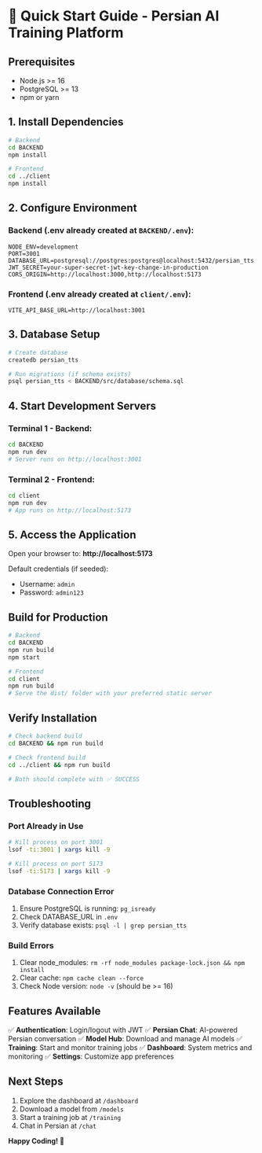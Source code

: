 # 🚀 Quick Start Guide - Persian AI Training Platform

## Prerequisites
- Node.js >= 16
- PostgreSQL >= 13
- npm or yarn

## 1. Install Dependencies

```bash
# Backend
cd BACKEND
npm install

# Frontend
cd ../client
npm install
```

## 2. Configure Environment

### Backend (.env already created at `BACKEND/.env`):
```env
NODE_ENV=development
PORT=3001
DATABASE_URL=postgresql://postgres:postgres@localhost:5432/persian_tts
JWT_SECRET=your-super-secret-jwt-key-change-in-production
CORS_ORIGIN=http://localhost:3000,http://localhost:5173
```

### Frontend (.env already created at `client/.env`):
```env
VITE_API_BASE_URL=http://localhost:3001
```

## 3. Database Setup

```bash
# Create database
createdb persian_tts

# Run migrations (if schema exists)
psql persian_tts < BACKEND/src/database/schema.sql
```

## 4. Start Development Servers

### Terminal 1 - Backend:
```bash
cd BACKEND
npm run dev
# Server runs on http://localhost:3001
```

### Terminal 2 - Frontend:
```bash
cd client
npm run dev
# App runs on http://localhost:5173
```

## 5. Access the Application

Open your browser to: **http://localhost:5173**

Default credentials (if seeded):
- Username: `admin`
- Password: `admin123`

## Build for Production

```bash
# Backend
cd BACKEND
npm run build
npm start

# Frontend
cd client
npm run build
# Serve the dist/ folder with your preferred static server
```

## Verify Installation

```bash
# Check backend build
cd BACKEND && npm run build

# Check frontend build
cd ../client && npm run build

# Both should complete with ✅ SUCCESS
```

## Troubleshooting

### Port Already in Use
```bash
# Kill process on port 3001
lsof -ti:3001 | xargs kill -9

# Kill process on port 5173
lsof -ti:5173 | xargs kill -9
```

### Database Connection Error
1. Ensure PostgreSQL is running: `pg_isready`
2. Check DATABASE_URL in `.env`
3. Verify database exists: `psql -l | grep persian_tts`

### Build Errors
1. Clear node_modules: `rm -rf node_modules package-lock.json && npm install`
2. Clear cache: `npm cache clean --force`
3. Check Node version: `node -v` (should be >= 16)

## Features Available

✅ **Authentication**: Login/logout with JWT
✅ **Persian Chat**: AI-powered Persian conversation
✅ **Model Hub**: Download and manage AI models
✅ **Training**: Start and monitor training jobs
✅ **Dashboard**: System metrics and monitoring
✅ **Settings**: Customize app preferences

## Next Steps

1. Explore the dashboard at `/dashboard`
2. Download a model from `/models`
3. Start a training job at `/training`
4. Chat in Persian at `/chat`

**Happy Coding! 🎉**
